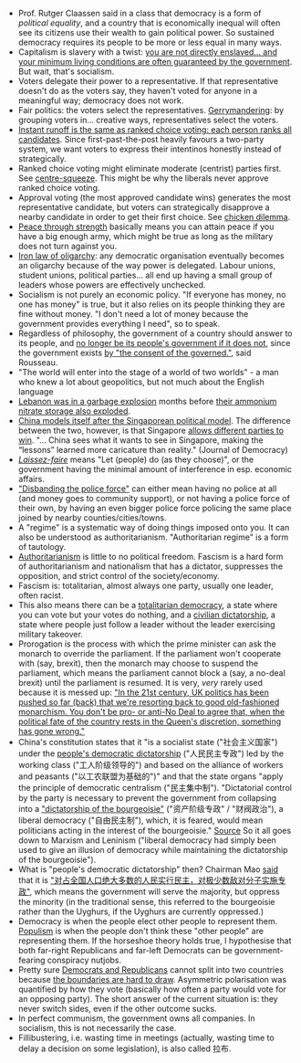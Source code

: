 - Prof. Rutger Claassen said in a class that democracy is a form of *political equality*, and a country that is economically inequal will often see its citizens use their wealth to gain political power. So sustained democracy requires its people to be more or less equal in many ways.
- Capitalism is slavery with a twist: [you are not directly enslaved... and your minimum living conditions are often guaranteed by the government](https://www.youtube.com/watch?v=4xqouhMCJBI). But wait, that's socialism.
- Voters delegate their power to a representative. If that representative doesn't do as the voters say, they haven't voted for anyone in a meaningful way; democracy does not work.
- Fair politics: the voters select the representatives. [Gerrymandering](https://en.wikipedia.org/wiki/Gerrymandering): by grouping voters in... creative ways, representatives select the voters.
- [Instant runoff is the same as ranked choice voting: each person ranks all candidates](https://www.youtube.com/watch?v=yhO6jfHPFQU). Since first-past-the-post heavily favours a two-party system, we want voters to express their intentinos honestly instead of strategically.
- Ranked choice voting might eliminate moderate (centrist) parties first. See [centre-squeeze](https://electowiki.org/wiki/Center_squeeze). This might be why the liberals never approve ranked choice voting.
- Approval voting (the most approved candidate wins) generates the most representative candidate, but voters can strategically disapprove a nearby candidate in order to get their first choice. See [chicken dilemma](https://en.wikipedia.org/wiki/Chicken_(game)).
- [Peace through strength](https://en.wikipedia.org/wiki/Peace_through_strength) basically means you can attain peace if you have a big enough army, which might be true as long as the military does not turn against you.
- [Iron law of oligarchy](https://en.wikipedia.org/wiki/Iron_law_of_oligarchy): any democratic organisation eventually becomes an oligarchy because of the way power is delegated. Labour unions, student unions, political parties... all end up having a small group of leaders whose powers are effectively unchecked.
- Socialism is not purely an economic policy. "If everyone has money, no one has money" is true, but it also relies on its people thinking they are fine without money. "I don't need a lot of money because the government provides everything I need", so to speak.
- Regardless of philosophy, the government of a country should answer to its people, and [no longer be its people's government if it does not](https://www.cbc.ca/news/world/lebanon-explosion-aftermath-monday-1.5680392), since the government exists [by "the consent of the governed."](https://www.sparknotes.com/philosophy/rousseau/section2/), said Rousseau.
- "The world will enter into the stage of a world of two worlds" - a man who knew a lot about geopolitics, but not much about the English language
- [Lebanon was in a garbage explosion](https://www.hrw.org/news/2020/06/09/lebanon-huge-cost-inaction-trash-crisis) months before [their ammonium nitrate storage also exploded](https://en.wikipedia.org/wiki/2020_Beirut_explosions).
- [China models itself after the Singaporean political model](https://www.journalofdemocracy.org/articles/china-and-the-singapore-model/). The difference between the two, however, is that Singapore [allows different parties to win](https://www.cnn.com/2020/07/11/asia/singapore-election-intl-hnk/index.html). "... China sees what it wants to see in Singapore, making the “lessons” learned more caricature than reality." (Journal of Democracy)
- [*Laissez-faire*](https://www.merriam-webster.com/dictionary/laissez-faire) means "Let (people) do (as they choose)", or the government having the minimal amount of interference in esp. economic affairs.
- ["Disbanding the police force"](https://www.cbc.ca/news/world/police-reform-ideas-united-states-george-floyd-1.5601990) can either mean having no police at all (and money goes to community support), or not having a police force of their own, by having an even bigger police force policing the same place joined by nearby counties/cities/towns.
- A "regime" is a systematic way of doing things imposed onto you. It can also be understood as authoritarianism. "Authoritarian regime" is a form of tautology.
- [Authoritarianism](https://en.wikipedia.org/wiki/Authoritarianism) is little to no political freedom. Fascism is a hard form of authoritarianism and nationalism that has a dictator, suppresses the opposition, and strict control of the society/economy.
- Fascism is: totalitarian, almost always one party, usually one leader, often racist.
- This also means there can be a [totalitarian democracy](https://en.wikipedia.org/wiki/Totalitarian_democracy), a state where you can vote but your votes do nothing, and a [civilian dictatorship](https://en.wikipedia.org/wiki/Civilian_dictatorship), a state where people just follow a leader without the leader exercising military takeover.
- Prorogation is the process with which the prime minister can ask the monarch to override the parliament. If the parliament won't cooperate with (say, brexit), then the monarch may choose to suspend the parliament, which means the parliament cannot block a (say, a no-deal brexit) until the parliament is resumed. It is very, _very_ rarely used because it is messed up: ["In the 21st century, UK politics has been pushed so far (back) that we're resorting back to good old-fashioned monarchism. You don't be pro- or anti-No Deal to agree that, when the political fate of the country rests in the Queen's discretion, something has gone wrong."](https://www.youtube.com/watch?v=OpvMud16gC8)
- China's constitution states that it "is a socialist state ("社会主义国家") under the [people's democratic dictatorship](https://en.wikipedia.org/wiki/People%27s_democratic_dictatorship) ("人民民主专政") led by the working class ("工人阶级领导的") and based on the alliance of workers and peasants ("以工农联盟为基础的")" and that the state organs "apply the principle of democratic centralism ("民主集中制"). "Dictatorial control by the party is necessary to prevent the government from collapsing into a ["dictatorship of the bourgeoisie"](https://en.wikipedia.org/wiki/Liberal_democracy#Dictatorship_of_the_bourgeoisie) ("资产阶级专政" / "财阀政治"), a liberal democracy ("自由民主制"), which, it is feared, would mean politicians acting in the interest of the bourgeoisie." [Source](https://en.wikipedia.org/wiki/People%27s_democratic_dictatorship) So it all goes down to Marxism and Leninism ("liberal democracy had simply been used to give an illusion of democracy while maintaining the dictatorship of the bourgeoisie").
- What is "people's democratic dictatorship" then? Chairman Mao [said](https://en.wikipedia.org/wiki/On_the_People%27s_Democratic_Dictatorship) that it is ["对占全国人口绝大多数的人民实行民主，对极少数敌对分子实施专政"](https://zh.wikipedia.org/wiki/%E4%BA%BA%E6%B0%91%E6%B0%91%E4%B8%BB%E4%B8%93%E6%94%BF), which means the government will serve the majority, but oppress the minority (in the traditional sense, this referred to the bourgeoisie rather than the Uyghurs, if the Uyghurs are currently oppressed.)
- Democracy is when the people elect other people to represent them. [Populism](https://www.philstar.com/opinion/2019/09/08/1949884/populism-vs-democratic-socialism-vs-elitist-democracy) is when the people don't think these "other people" are representing them. If the horseshoe theory holds true, I hypothesise that both far-right Republicans and far-left Democrats can be government-fearing conspiracy nutjobs.
- Pretty sure [Democrats and Republicans](https://www.theatlantic.com/politics/archive/2014/06/yes-polarization-is-asymmetric-and-conservatives-are-worse/373044/) cannot split into two countries because [the boundaries are hard to draw](https://www.reddit.com/r/Ask_Politics/comments/f3ntht/unironically_would_both_the_south_and_the_rest_of/). Asymmetric polarisation was quantified by how they vote (basically how often a party would vote for an opposing party). The short answer of the current situation is: they never switch sides, even if the other outcome sucks.
- In perfect communism, the government owns all companies. In socialism, this is not necessarily the case.
- Fillibustering, i.e. wasting time in meetings (actually, wasting time to delay a decision on some legislation), is also called 拉布.
